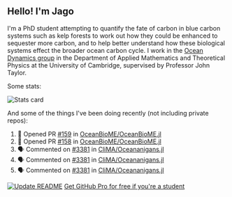 ## Hello! I'm Jago

I'm a PhD student attempting to quantify the fate of carbon in blue carbon systems such as kelp forests to work out how they could be enhanced to sequester more carbon, and to help better understand how these biological systems effect the broader ocean carbon cycle. I work in the <a href="https://www.damtp.cam.ac.uk/user/jrt51/" class="emph">Ocean Dynamics group</a> in the Department of Applied Mathematics and Theoretical Physics at the University of Cambridge, supervised by Professor John Taylor.

Some stats:
<!--
![](https://raw.githubusercontent.com/jagoosw/jagoosw/main/profile-summary-card-output/nord_dark/0-profile-details.svg)
![](https://raw.githubusercontent.com/jagoosw/jagoosw/main/profile-summary-card-output/nord_dark/3-stats.svg)
![](https://raw.githubusercontent.com/jagoosw/jagoosw/main/profile-summary-card-output/nord_dark/4-productive-time.svg)
-->
![Stats card](https://github-readme-stats.vercel.app/api?username=jagoosw&count_private=true&show_icons=true&theme=transparent&hide_title=true&rank_icon=percentile&show=reviews)

And some of the things I've been doing recently (not including private repos):
<!--START_SECTION:activity-->
1. 💪 Opened PR [#159](https://github.com/OceanBioME/OceanBioME.jl/pull/159) in [OceanBioME/OceanBioME.jl](https://github.com/OceanBioME/OceanBioME.jl)
2. 💪 Opened PR [#158](https://github.com/OceanBioME/OceanBioME.jl/pull/158) in [OceanBioME/OceanBioME.jl](https://github.com/OceanBioME/OceanBioME.jl)
3. 🗣 Commented on [#3381](https://github.com/CliMA/Oceananigans.jl/issues/3381#issuecomment-1808251360) in [CliMA/Oceananigans.jl](https://github.com/CliMA/Oceananigans.jl)
4. 🗣 Commented on [#3381](https://github.com/CliMA/Oceananigans.jl/issues/3381#issuecomment-1806441042) in [CliMA/Oceananigans.jl](https://github.com/CliMA/Oceananigans.jl)
5. 🗣 Commented on [#3381](https://github.com/CliMA/Oceananigans.jl/issues/3381#issuecomment-1805903410) in [CliMA/Oceananigans.jl](https://github.com/CliMA/Oceananigans.jl)
<!--END_SECTION:activity-->


[![Update README](https://github.com/jagoosw/jagoosw/actions/workflows/update-readme.yml/badge.svg)](https://github.com/jagoosw/jagoosw/actions/workflows/update-readme.yml)
[Get GitHub Pro for free if you're a student](https://education.github.com/pack)

